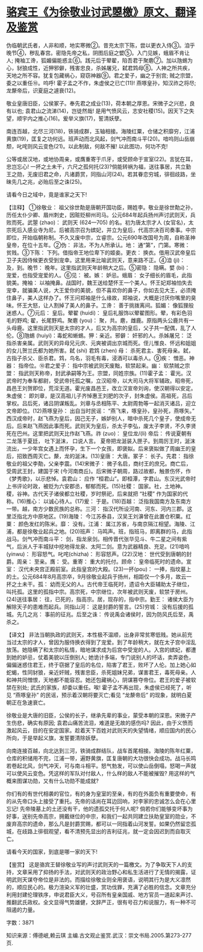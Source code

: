 # [骆宾王《为徐敬业讨武曌檄》原文、翻译及鉴赏](https://www.vrrw.net/wx/14087.html)

伪临朝武氏者，人非和顺，地实寒微②。昔充太宗下陈，尝以更衣入侍③。洎乎晚节④，秽乱春宫。密隐先帝之私，阴图后庭之嬖⑤。入门见嫉，蛾眉不肯让人; 掩袖工谗，狐媚偏能惑主⑥。践元后于翚翟，陷吾君于聚麀⑦。加以虺蜴为心，豺狼成性，近狎邪僻，残害忠良，杀姊屠兄，弑君鸩母⑧。人神之所共疾，天地之所不容。犹复包藏祸心，窥窃神器⑨。君之爱子，幽之于别宫; 贼之宗盟，委之以重任⑩。呜呼! 霍子孟之不作，朱虚侯之已亡(11)! 燕啄皇孙，知汉祚之将尽; 龙漦帝后，识夏庭之遽衰(12)。

敬业皇唐旧臣，公侯冢子。奉先君之成业(13)，荷本朝之厚恩。宋微子之兴悲，良有以也; 袁君山之流涕(14)，岂徒然哉! 是用气愤风云，志安社稷(15)。因天下之失望，顺宇内之推心(16)。爰举义旗(17)，誓清妖孽。

南连百越，北尽三河(18)，铁骑成群，玉轴相接。海陵红粟，仓储之积靡穷，江浦黄旗(19)，匡复之功何远。班声动而北风起，剑气冲而南斗平(20)。喑呜则山岳崩颓，叱咤则风云变色(21)。以此制敌，何敌不摧! 以此图功，何功不克!

公等或居汉地，或地协周亲，或膺重寄于爪牙，或受顾命于宣室(22)。言犹在耳，忠岂忘心! 一抔之土未干，六尺之孤何托(23)?倘能转祸为福，送往事居，共立勤王之勋，无废旧君之命，凡诸爵赏，同指山河(24)。若其眷恋穷城，徘徊歧路，坐昧先几之兆，必贻后至之诛(25)。

请看今日之域中，竟是谁家之天下!



【注释】 ①徐敬业： 祖父徐世勣是唐朝开国功臣，赐姓李。敬业是徐世勣之孙，历任太仆少卿、眉州刺史，因赃贬柳州司马。公元684年起兵扬州声讨武则天，兵败而死。武曌 (zhao)： 武则天 (624—705) 的名。初为唐太宗才人 (女官名)，太宗死后入感业寺为尼。后被高宗召为嫔妃，并立为皇后，代高宗决百司奏事。中宗即位，开始临朝称制。不久又废中宗，立睿宗。公元690年改国号为周，自称圣神皇帝，在位十五年。②伪： 非法，不为人所承认。地： 通“第”，门第。寒微： 贫贱。③下陈： 下列。借指帝王地位卑下的姬妾。更衣： 换衣。借用汉武帝皇后卫子夫因侍候更衣受到宠幸。这里用来比喻武则天，意来路不正。④洎 (ji)： 及，到。晚节： 晚年。这里指武则天年龄稍大之后。⑤密隐： 隐瞒。嬖 (bi)： 宠爱，也指受宠爱的人。⑥见： 被。嫉： 妒忌。蛾眉： 女子细长的眉毛，此指貌美。掩袖： 以袖掩鼻。战国时，魏王送给楚怀王一个美人。怀王妃郑袖怕失去宠幸，就骗美人说，大王爱你的美貌，但不喜欢你的鼻子，你如去见大王，必须掩住鼻子，美人这样办了。怀王问郑袖是什么缘故，郑袖说，大概是讨厌你嘴里的臭味。怀王大怒，让人割掉了美人的鼻子。工谗： 善于挑拨离间。狐媚： 像狐狸般迷惑人。⑦元后： 皇后。翚翟 (huidi)： 皇后礼服饰以翚翟图形。翚，有彩色羽毛的野鸡; 翟，长尾野鸡。聚麀 (you)： 聚，共。麀，雌鹿。原指两头公鹿共有一头母鹿。这里指武则天是太宗的才人，后又为高宗的皇后，父子共一配偶，乱了人伦。⑧虺蜴 (huiyi)：毒蛇和蜥蜴。狎：亲近。邪僻： 奸邪的人。杀姊屠兄： 泛指杀害亲属。武则天的异母兄元庆、元爽被调出京城而死。侄儿惟良、怀远和姐姐的女儿贺兰氏都为她所害。弑 (shi) 君鸩 (zhen) 母： 杀死君主、害死母亲。弑，古指子杀父、臣杀君。鸩，鸟名，羽毛有毒，浸酒可以毒杀人。⑨疾： 憎恶。神器： 指帝位。⑩君之爱子： 指中宗被武则天废黜，软禁起来。幽： 软禁贼之宗盟： 指武则天称帝，封武承嗣等为王。宗盟，同姓宗族。(11)霍子孟： 霍光。汉武帝时为奉车都尉，受武帝托孤之嘱，立汉昭帝，以大司马大将军辅政。昭帝死，昌邑王刘贺即位，荒淫无道。霍光废昌邑王，改立汉宣帝刘询，使汉朝得以安定。朱虚侯： 即刘章，是汉高祖儿子齐悼惠王刘肥的次子，封朱虚侯。高祖死，吕后掌权。吕后死，诸吕阴谋叛乱。刘章与丞相陈平、太尉周勃等一起消灭诸吕，迎立文帝即位。(12)燕啄皇孙： 出自当时民谣： “燕飞来，啄皇孙，皇孙死，燕啄矢。” 西汉成帝时，赵飞燕为皇后，因己无子，嫉妒别人，暗中杀死几个皇子，使成帝无后。后来赵飞燕因此事而死。武则天为皇后，杀太子李弘，废太子李贤，不久李贤死在巴州。这里把武则天比作赵飞燕。祚 (zuo)： 皇位龙/(li) 帝后： 传说夏朝有二龙落于夏廷， 吐下涎沫， 口说人言。 夏帝把龙涎装入匣子。到周厉王时，涎沫流出，一少年宫女遇上而怀孕，生下一个女孩，即褒姒。后来褒姒做了周幽王的皇后，招致西周灭亡。漦，龙的涎沫。(13)皇唐： 大唐。冢子： 长子。先君： 指徐敬业的祖父李勣，父亲李震。(14)宋微子： 微子名启，商纣王的庶兄。商亡后，受周武王封，建国于宋 (今河南商丘)。后宋微子朝周，路过故都，触景伤怀，作 《梦秀歌》，以示悲悼。袁君山： 应作 “桓君山”。即桓潭，字君山。东汉光武帝时上书评论时政，被贬为六安郡丞，郁郁而死。(15)社稷： 国家。社，土地神。稷，谷神。古代天子诸侯都立社稷，岁时祭祀，后来就把 “社稷” 作为国家的代称。(16)推心： 以诚心待人。(17)爰： 于是。(18)百越： 泛指我国南方及东南方一带。越，南方少数民族的总称。三河： 指汉代所设河南、河东、河内三郡。这里泛指北方中原地区。(19)海陵： 今江苏泰县，汉吴王刘濞曾在此置仓积粟。红粟： 颜色发红的陈米。靡： 没有。江浦： 属江苏省，与南京隔江相望。海陵、江浦，都是徐敬业起兵之地。(20)班声： 马鸣声。班，指班马，即离群的马，此指战马。剑气冲而南斗平： 剑，指龙泉剑。相传晋代张华见斗、牛二星之间有紫气，后派人于丰城狱中挖地得龙泉、太阿二剑。意为武器精良、充足。(21)喑呜 (yinwu)： 形容怒气。叱咤(chizha)： 形容怒声。(22)汉地： 世代受到唐朝的封爵。周亲： 至亲。膺： 受。重寄： 重大的托付。顾命： 皇帝临死时的遗命。宣室： 汉代未央宫正殿前室。此指皇宫的大殿。(23)一抔(pou)： 一捧，指坟墓上的土。公元684年8月高宗卒，9月徐敬业起兵于扬州，相距仅一个多月，故云一抔之土未干。孤： 幼而无父的人。古代帝王临死时，遗诏令大臣辅助太子继位，叫托孤。这里的孤指中宗。高宗死，中宗继位，次年被武则天废，软禁于房州。(24)送往事居： 往，已死的，指高宗。居，现存的，指中宗。勤王： 诸侯大臣为解除天子的患难而起兵。同指山河： 这是封爵的誓言。(25)穷城： 没有后援的孤城。先几之兆： 事前的征兆。后至之诛： 传说禹会诸侯时，因为防风氏后至，禹杀之。

【译文】 非法当朝执政的武则天，本性极不温顺，出身非常贫寒低贱。她从前充当过太宗的才人，曾因为服侍换衣得到了宠爱。到了年龄稍大，就在太子宫中淫乱放荡。她隐瞒了和太宗的私情，暗地谋求成为后宫中受宠的人。入宫的嫔妃，都遭到她的妒忌，仗着美貌以压倒别人; 她诡计多端，专门说别人的坏话，卖弄姿色，偏偏迷惑住君王，终于窃据了皇后的名位，陷害了君王，败坏了人伦。加上她心如蛇蝎，性同豺狼，亲近奸贼，残害忠臣，杀死姐妹兄弟，谋害君王，毒死母亲。人和神共同憎恨，天地都不能容忍。她还包藏祸心，阴谋篡夺帝位。君王的爱子被软禁在别处; 武氏的家族，却委以重任。唉! 霍子孟不再出现，朱虚侯已经死了，听见 “燕啄皇孙” 的民谣，预示着汉朝将要灭亡;看见 “龙漦帝后” 的现象，就明白夏朝正在急速衰亡。

徐敬业是大唐的旧臣，公侯的长子，继承先辈的事业，蒙受本朝的深恩。宋微子产生伤悲，确实有原因; 袁君山痛苦流泪，难道是无故的感伤吗? 因此，由于义愤而激起风云，目的在安定国家。趁着天下百姓对武则天的失望情绪，顺应国内的民心所向，于是举起义旗，发誓要清除妖孽。

向南连接百越，向北达到三河，铁骑成群结队，战车首尾相接。海陵的陈年红粟，仓库的积储用不完，江浦一带，遍野黄旗，匡复唐朝的大功很快会成功。战马长鸣若卷起北风，剑气冲天，可与南斗相平。怒气勃发，可以使山岳倒塌，怒喝一声就可以使风云变色。凭这样的军队对付敌人，什么样的敌人不能被摧毁? 用这样的气概来图谋功勋，又有什么功勋不能成就?

你们有的有世代相袭的官位，有的身为皇室的至亲，有的在外面负有重要使命，有的从先帝口头上接受了重托。先帝的话尚在耳边回响，对李家的忠诚怎么会在心里忘记! 先帝陵墓上的土还没有干，他的遗孤交托于何人呢? 倘若你们能够变坏事为好事，送别先帝高宗，拥戴继位的中宗，和我们一起共同建立扶助皇室的勋业，不废弃高宗的遗命，那么凡是封爵赏赐，都可以一同指着山河发誓。如果仍然留恋孤城，在歧路上徘徊观望，看不清预先显出的吉利征兆，就一定会因迟到而自取灭亡。

请看今天的国家，到底是哪一家的天下!

【鉴赏】 这是骆宾王替徐敬业写的声讨武则天的一篇檄文。为了争取天下人的支持，文章采用了抑扬的手法，对武则天的政治野心和私生活进行了无情的揭露，证明武则天谋夺帝位是非法的。而描绘徐敬业则全用褒语，说明其行为是大义凛然的，顺应民心的。极力渲染义军的壮盛，赏功伐罪，充满了必胜的信念。文章充分利用封建伦理铁序，申说君臣大义，号召所有皇亲国戚、地方官员一道起来声讨、推翻武氏政权。全文显得气势雄健，文辞严正，很有号召力和说服力，有一种不可阻遏的力量。

字数：3871

知识来源：傅德岷,赖云琪 主编.古文观止鉴赏.武汉：崇文书局.2005.第273-277页.

